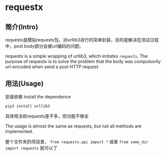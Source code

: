 # requestx

## 简介(Intro)

requestx是模拟requests包，对urllib3进行的简单封装，目的是解决在测试过程中，post body部分会被url编码的问题。

requestx is a simple wrapping of urllib3, which imitates `requests`. The purpose of requestx is to solve the problem that the body was compulsorily url-encoded when send a post HTTP request.

## 用法(Usage)

安装依赖
install the dependence
```shell
pip3 install urllib3
```

具体用法和requests差不多，但功能不够全

The usage is almost the same as requests, but not all methods are implemented.


整个文件夹扔项目里，
`from requestx.api import *` 
或者
`from some_dir import requestx`
就可以了
